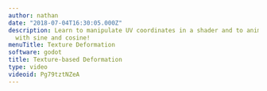 ```yaml
---
author: nathan
date: "2018-07-04T16:30:05.000Z"
description: Learn to manipulate UV coordinates in a shader and to animate water waves
  with sine and cosine!
menuTitle: Texture Deformation
software: godot
title: Texture-based Deformation
type: video
videoid: Pg79tztNZeA
---
```


